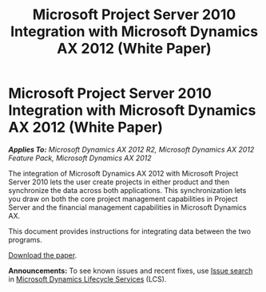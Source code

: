 ﻿---
title: Microsoft Project Server 2010 Integration with Microsoft Dynamics AX 2012 (White Paper)
TOCTitle: Microsoft Project Server 2010 Integration with Microsoft Dynamics AX 2012
ms:assetid: 9e101a47-5756-46db-b591-78b3cef815bb
ms:mtpsurl: https://technet.microsoft.com/en-us/library/Hh272873(v=AX.60)
ms:contentKeyID: 36584397
ms.date: 04/18/2014
mtps_version: v=AX.60
---

# Microsoft Project Server 2010 Integration with Microsoft Dynamics AX 2012 (White Paper) 


_**Applies To:** Microsoft Dynamics AX 2012 R2, Microsoft Dynamics AX 2012 Feature Pack, Microsoft Dynamics AX 2012_

The integration of Microsoft Dynamics AX 2012 with Microsoft Project Server 2010 lets the user create projects in either product and then synchronize the data across both applications. This synchronization lets you draw on both the core project management capabilities in Project Server and the financial management capabilities in Microsoft Dynamics AX.

This document provides instructions for integrating data between the two programs.

[Download the paper](http://go.microsoft.com/fwlink/?linkid=215155).

  
**Announcements:** To see known issues and recent fixes, use [Issue search](http://go.microsoft.com/fwlink/?linkid=389258) in [Microsoft Dynamics Lifecycle Services](http://go.microsoft.com/fwlink/?linkid=306505) (LCS).

